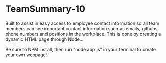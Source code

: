 # TeamSummary-10

Built to assist in easy access to employee contact information so all team members can see important contact information such as emails, githubs, phone numbers and positions in the workplace. This is done by creating a dynamic HTML page through Node...

Be sure to NPM install, then run "node app.js" in your terminal to create your own webpage!
